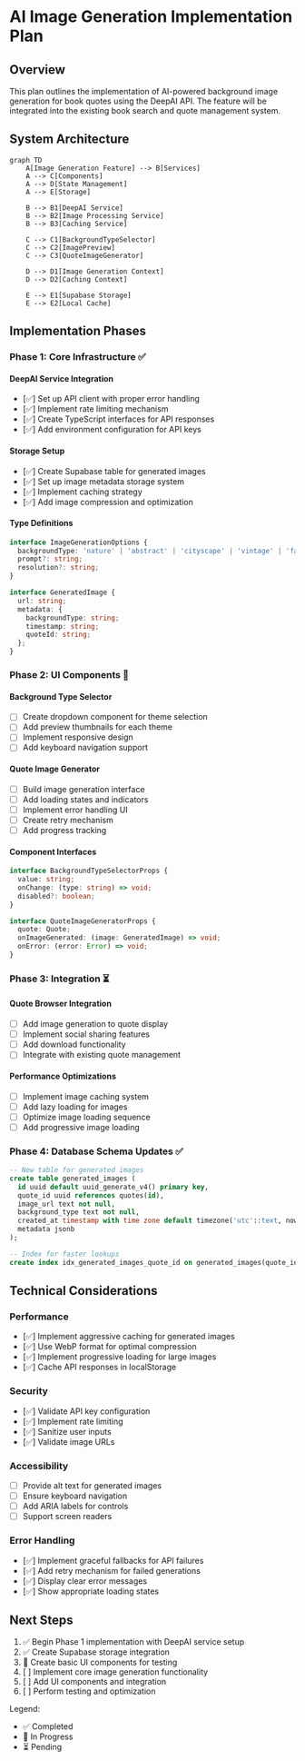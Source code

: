 # AI Image Generation Implementation Plan

## Overview
This plan outlines the implementation of AI-powered background image generation for book quotes using the DeepAI API. The feature will be integrated into the existing book search and quote management system.

## System Architecture

```mermaid
graph TD
    A[Image Generation Feature] --> B[Services]
    A --> C[Components]
    A --> D[State Management]
    A --> E[Storage]

    B --> B1[DeepAI Service]
    B --> B2[Image Processing Service]
    B --> B3[Caching Service]

    C --> C1[BackgroundTypeSelector]
    C --> C2[ImagePreview]
    C --> C3[QuoteImageGenerator]

    D --> D1[Image Generation Context]
    D --> D2[Caching Context]

    E --> E1[Supabase Storage]
    E --> E2[Local Cache]
```

## Implementation Phases

### Phase 1: Core Infrastructure ✅

#### DeepAI Service Integration
- [✅] Set up API client with proper error handling
- [✅] Implement rate limiting mechanism
- [✅] Create TypeScript interfaces for API responses
- [✅] Add environment configuration for API keys

#### Storage Setup
- [✅] Create Supabase table for generated images
- [✅] Set up image metadata storage system
- [✅] Implement caching strategy
- [✅] Add image compression and optimization

#### Type Definitions
```typescript
interface ImageGenerationOptions {
  backgroundType: 'nature' | 'abstract' | 'cityscape' | 'vintage' | 'fantasy' | 'minimalist';
  prompt?: string;
  resolution?: string;
}

interface GeneratedImage {
  url: string;
  metadata: {
    backgroundType: string;
    timestamp: string;
    quoteId: string;
  };
}
```

### Phase 2: UI Components 🔄

#### Background Type Selector
- [ ] Create dropdown component for theme selection
- [ ] Add preview thumbnails for each theme
- [ ] Implement responsive design
- [ ] Add keyboard navigation support

#### Quote Image Generator
- [ ] Build image generation interface
- [ ] Add loading states and indicators
- [ ] Implement error handling UI
- [ ] Create retry mechanism
- [ ] Add progress tracking

#### Component Interfaces
```typescript
interface BackgroundTypeSelectorProps {
  value: string;
  onChange: (type: string) => void;
  disabled?: boolean;
}

interface QuoteImageGeneratorProps {
  quote: Quote;
  onImageGenerated: (image: GeneratedImage) => void;
  onError: (error: Error) => void;
}
```

### Phase 3: Integration ⏳

#### Quote Browser Integration
- [ ] Add image generation to quote display
- [ ] Implement social sharing features
- [ ] Add download functionality
- [ ] Integrate with existing quote management

#### Performance Optimizations
- [ ] Implement image caching system
- [ ] Add lazy loading for images
- [ ] Optimize image loading sequence
- [ ] Add progressive image loading

### Phase 4: Database Schema Updates ✅

```sql
-- New table for generated images
create table generated_images (
  id uuid default uuid_generate_v4() primary key,
  quote_id uuid references quotes(id),
  image_url text not null,
  background_type text not null,
  created_at timestamp with time zone default timezone('utc'::text, now()),
  metadata jsonb
);

-- Index for faster lookups
create index idx_generated_images_quote_id on generated_images(quote_id);
```

## Technical Considerations

### Performance
- [✅] Implement aggressive caching for generated images
- [✅] Use WebP format for optimal compression
- [✅] Implement progressive loading for large images
- [✅] Cache API responses in localStorage

### Security
- [✅] Validate API key configuration
- [✅] Implement rate limiting
- [✅] Sanitize user inputs
- [✅] Validate image URLs

### Accessibility
- [ ] Provide alt text for generated images
- [ ] Ensure keyboard navigation
- [ ] Add ARIA labels for controls
- [ ] Support screen readers

### Error Handling
- [✅] Implement graceful fallbacks for API failures
- [✅] Add retry mechanism for failed generations
- [✅] Display clear error messages
- [✅] Show appropriate loading states

## Next Steps
1. ✅ Begin Phase 1 implementation with DeepAI service setup
2. ✅ Create Supabase storage integration
3. 🔄 Create basic UI components for testing
4. [ ] Implement core image generation functionality
5. [ ] Add UI components and integration
6. [ ] Perform testing and optimization

Legend:
- ✅ Completed
- 🔄 In Progress
- ⏳ Pending